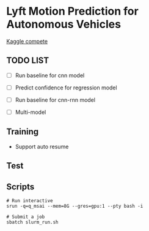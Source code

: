 # Lyft Motion Prediction for Autonomous Vehicles

[Kaggle compete](https://www.kaggle.com/c/lyft-motion-prediction-autonomous-vehicles)


## TODO LIST

- [ ] Run baseline for cnn model
- [ ] Predict confidence for regression model
- [ ] Run baseline for cnn-rnn model
- [ ] Multi-model


## Training

* Support auto resume


## Test


## Scripts

```shell
# Run interactive
srun -q=q_msai --mem=8G --gres=gpu:1 --pty bash -i

# Submit a job
sbatch slurm_run.sh
```


